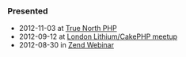 ### Presented

 * 2012-11-03 at [True North PHP](http://www.truenorthphp.ca/viewtalk.php?name=getting_acquainted_with_mongodb)
 * 2012-09-12 at [London Lithium/CakePHP meetup](http://www.meetup.com/lithium-uk/events/79406232/)
 * 2012-08-30 in [Zend Webinar](http://www.zend.com/en/company/news/event/1107_webinar-getting-acquainted-with-mongodb)
